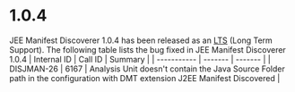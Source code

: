 # 1.0.4

JEE Manifest Discoverer 1.0.4 has been released as an [LTS](https://doc.castsoftware.com/display/EXTEND/Release+types) (Long Term Support).
The following table lists the bug fixed in JEE Manifest Discoverer 1.0.4
| Internal ID | Call ID | Summary |
| ----------- | ------- | ------- |
| DISJMAN-26 | 6167 | Analysis Unit doesn't contain the Java Source Folder path in the configuration with DMT extension J2EE Manifest Discovered |

